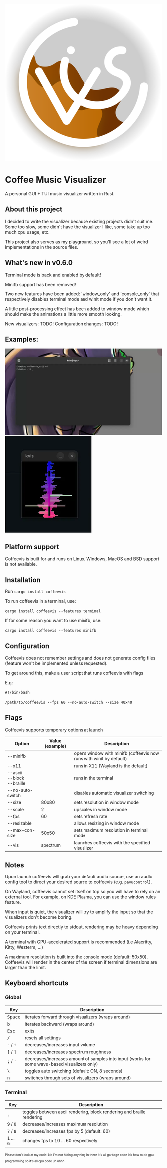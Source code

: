 ![Logo of Coffeevis](./assets/coffeevis_icon.svg)

# Coffee Music Visualizer
A personal GUI + TUI music visualizer written in Rust.

## About this project
I decided to write the visualizer because existing projects didn't suit me.
Some too slow, some didn't have the visualizer I like, some take up too much cpu usage, etc.

This project also serves as my playground, so you'll see a lot of weird implementations in the source files.

## What's new in v0.6.0

Terminal mode is back and enabled by default!

Minifb support has been removed!

Two new features have been added: 'window_only' and 'console_only` that
respectively disables terminal mode and winit mode if you don't want it.

A little post-processing effect has been added to window mode which should
make the animations a little more smooth looking.

New visualizers: TODO!
Configuration changes: TODO!

## Examples:

![console mode](./assets/kvis_preview_2.webp)
![windowed mode](./assets/kvis_preview_1.webp)

## Platform support
Coffeevis is built for and runs on Linux.
Windows, MacOS and BSD support is not available.

## Installation
Run `cargo install coffeevis`

To run coffeevis in a terminal, use:

```cargo install coffeevis --features terminal```

If for some reason you want to use minifb, use:

```cargo install coffeevis --features minifb```

## Configuration

Coffeevis does not remember settings and does not generate config files
(feature won't be implemented unless requested).

To get around this, make a user script that runs coffeevis with flags

E.g:
```
#!/bin/bash

/path/to/coffeevis --fps 60 --no-auto-switch --size 40x40

```

## Flags
Coffeevis supports temporary options at launch

| Option | Value (example) | Description |
| ------ | ------ | ------ |
| --minifb |  | opens window with minifb (coffeevis now runs with winit by default) |
| --x11 | | runs in X11 (Wayland is the default) |
| --ascii<br />--block<br />--braille | | runs in the terminal |
| --no-auto-switch | | disables automatic visualizer switching |
| --size | 80x80 | sets resolution in window mode |
| --scale | 2 | upscales in window mode |
| --fps | 60 | sets refresh rate |
| --resizable | | allows resizing in window mode |
| --max-con-size | 50x50 | sets maximum resolution in terminal mode |
| --vis | spectrum | launches coffeevis with the specified visualizer |

## Notes

Upon launch coffeevis will grab your default audio source, use an audio
config tool to direct your desired source to coffeevis (e.g. `pavucontrol`).

On Wayland, coffeevis cannot set itself on top so you will have to rely on an external tool. For example, on KDE Plasma, you can use the window rules feature.

When input is quiet, the visualizer will try to amplify the input so that the visualizers don't become boring.

Coffeevis prints text directly to stdout, rendering may be heavy depending on your terminal.

A terminal with GPU-accelerated support is recommended (i.e Alacritty, Kitty, Wezterm, ...)

A maximum resolution is built into the console mode (default: 50x50). Coffeevis will render in the center of the screen if terminal dimensions are larger than the limit.

## Keyboard shortcuts

### Global
|  Key | Description |
| ------ | ------ |
| <kbd>Space</kbd> | iterates forward through visualizers (wraps around) |
| <kbd>b</kbd> | iterates backward (wraps around) |
| <kbd>Esc</kbd> | exits |
| <kbd>/</kbd> | resets all settings |
| <kbd>-</kbd> / <kbd>+</kbd> | decreases/increases input volume |
| <kbd>\[</kbd> / <kbd>\]</kbd> | decreases/increases spectrum roughness |
| <kbd>;</kbd> / <kbd>'</kbd> | decreases/increases amount of samples into input (works for some wave-based visualizers only) |
| <kbd>\\</bkd> | toggles auto switching (default: ON, 8 seconds) |
| <kbd>n</kbd> | switches through sets of visualizers (wraps around) |

### Terminal
|  Key | Description |
| ------ | ------ |
| <kbd>.</kbd> | toggles between ascii rendering, block rendering and braille rendering |
| <kbd>9</kbd> / <kbd>0</kbd> | decreases/increases maximum resolution |
| <kbd>7</kbd> / <kbd>8</kbd> | decreases/increases fps by 5 (default: 60) |
| <kbd>1</kbd> ... <kbd>6</kbd> | changes fps to 10 ... 60 respectively |

<sup><sub>Please don't look at my code. No I'm not hiding anything in there it's all garbage code idk how to do gpu programming so it's all cpu code uh uhhh</sub></sup>
